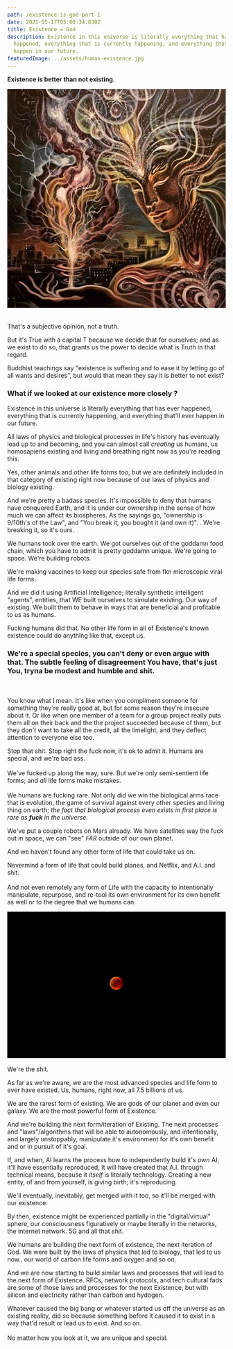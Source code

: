 ```yaml
---
path: /existence-is-god-part-1
date: 2021-05-17T05:00:34.838Z
title: Existence = God
description: Existence in this universe is literally everything that has ever
  happened, everything that is currently happening, and everything that'll ever
  happen in our future.
featuredImage: ../assets/human-existence.jpg
---
```

**Existence is better than not existing.**

![human existence](../assets/human-existence.jpg)

\
That's a subjective opinion, not a truth. 

But it's True with a capital T because we decide that for ourselves; and as we exist to do so, that grants us the power to decide what is Truth in that regard.

Buddhist teachings say "existence is suffering and to ease it by letting go of all wants and desires", but would that mean they say it is better to not exist?

### What if we looked at our existence more closely ?

Existence in this universe is literally everything that has ever happened, everything that is currently happening, and everything that'll ever happen in our future. 

All laws of physics and biological processes in life's history has eventually lead up to and becoming, and you can almost call *creating* us humans, us homosapiens existing and living and breathing right now as you're reading this. 

Yes, other animals and other life forms too, but we are definitely included in that category of existing right now because of our laws of physics and biology existing. 

And we're pretty a badass species. It's impossible to deny that humans have conquered Earth, and it is under our ownership in the sense of how much we can affect its biospheres. As the sayings go, "ownership is 9/10th's of the Law", and  "You break it, you bought it (and own it)". . We're breaking it, so it's ours.

We humans took over the earth. We got ourselves out of the goddamn food chain, which you have to admit is pretty goddamn unique. We're going to space. We're building robots. 

We're making vaccines to keep our species safe from fkn microscopic viral life forms.

And we did it using Artificial Intelligence; literally synthetic intelligent "agents", entities, that WE built ourselves to simulate existing. Our way of existing. We built them to behave in ways that are beneficial and profitable to us as humans.

Fucking humans did that. No other life form in all of Existence's known existence could do anything like that, except us. 



### We're a special species, you can't deny or even argue with that. The subtle feeling of disagreement You have, that's just You, tryna be modest and humble and shit.

\
\
You know what I mean. It's like when you compliment someone for something they're really good at, but for some reason they're insecure about it. Or like when one member of a team for a group project really puts them all on their back and the the project succeeded because of them, but they don't want to take all the credit, all the limelight, and they deflect attention to everyone else too.

Stop that shit. Stop right the fuck now, it's ok to admit it. Humans are special, and we're bad ass. \
\
We've fucked up along the way, sure. But we're only semi-sentient life forms; and *all* life forms make mistakes.\
\
We humans are fucking rare. Not only did we win the biological arms race that is evolution, the game of survival against every other species and living thing on earth; *the fact that biological process even exists in first place is rare as **fuck** in the universe.*

 We've put a couple robots on Mars already. We have satellites way the fuck out in space, we can "see" *FAR* outside of our own planet. 

And we haven't found any other form of life that could take us on. 

Nevermind a form of life that could build planes, and Netflix, and A.I. and shit. \
\
And not even remotely any form of Life with the capacity to intentionally manipulate, repurpose, and re-tool its own environment for its own benefit as well or to the degree that we humans can.

![mars the red planet](../assets/red-planet-mars.jpeg)



We're the shit. 

As far as we're aware, we are the most advanced species and life form to ever have existed. Us, humans, right now, all 7.5 billions of us. 



We are the rarest form of existing. We are gods of our planet and even our galaxy. We are the most powerful form of Existence.

And we're building the next form/iteration of Existing. The next processes and "laws"/algorithms that will be able to autonomously, and intentionally, and largely unstoppably, manipulate it's environment for it's own benefit and or in pursuit of it's goal. 

If, and when,  AI learns the process how to independently build it's *own* AI, it'll have essentially reproduced, It will have created that A.I. through technical means, because it *itself* is literally technology. Creating a new entity, of and from yourself, is giving birth; it's reproducing.

We'll eventually, inevitably, get merged with it too, so it'll be merged with our existence.

By then, existence might be experienced partially in the "digital/virtual" sphere, our consciousness figuratively or maybe literally in the networks, the internet network. 5G and all that shit. 

We humans are building the next form of existence, the next iteration of God. We were built by the laws of physics that led to biology, that led to us now.. our world of carbon life forms and oxygen and so on.



And we are now starting to build similar laws and processes that will lead to the next form of Existence. RFCs, network protocols, and tech cultural fads are some of those laws and processes for the next Existence, but with silicon and electricity rather than carbon and hydogen.



Whatever caused the big bang or whatever started us off the universe as an existing reality, did so because something before it caused it to exist in a way that'd result or lead  us to exist. And so on.\
\
No matter how you look at it, we are unique and special.